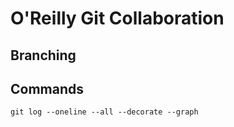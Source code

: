 # O'Reilly Git Collaboration

## Branching

## Commands

`git log --oneline --all --decorate --graph`
